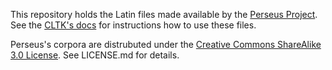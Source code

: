 This repository holds the Latin files made available by the [Perseus Project](http://www.perseus.tufts.edu/hopper/opensource/download). See the [CLTK's docs](http://cltk.readthedocs.org/en/latest/index.html) for instructions how to use these files.

Perseus's corpora are distrubuted under the [Creative Commons ShareAlike 3.0 License](http://creativecommons.org/licenses/by-sa/3.0/us/). See LICENSE.md for details.